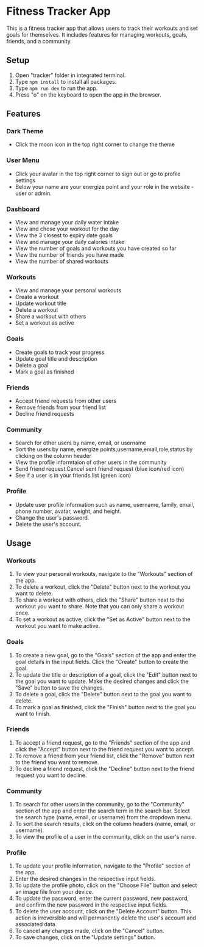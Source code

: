 # Fitness Tracker App

This is a fitness tracker app that allows users to track their workouts and set goals for themselves. It includes features for managing workouts, goals, friends, and a community.

## Setup

1. Open "tracker" folder in integrated terminal.
2. Type ```npm install``` to install all packages.
4. Type ```npm run dev``` to run the app.
5. Press "o" on the keyboard to open the app in the browser.

## Features

### Dark Theme
- Click the moon icon in the top right corner to change the theme

### User Menu
- Click your avatar in the top right corner to sign out or go to profile settings
- Below your name are your energize point and your role in the website - user or admin.

### Dashboard

- View and manage your daily water intake
- View and chose your workout for the day
- View the 3 closest to expiry date goals
- View and manage your daily calories intake
- View the number of goals and workouts you have created so far
- View the number of friends you have made
- View the number of shared workouts 

### Workouts

- View and manage your personal workouts
- Create a workout
- Update workout title
- Delete a workout
- Share a workout with others
- Set a workout as active

### Goals

- Create goals to track your progress
- Update goal title and description
- Delete a goal
- Mark a goal as finished

### Friends

- Accept friend requests from other users
- Remove friends from your friend list
- Decline friend requests

### Community

- Search for other users by name, email, or username
- Sort the users by name, energize points,username,email,role,status by clicking on the column header
- View the profile informtaion of other users in the community
- Send friend request.Cancel sent friend request (blue icon/red icon)
- See if a user is in your friends list (green icon)

### Profile

- Update user profile information such as name, username, family, email, phone number, avatar, weight, and height.
- Change the user's password.
- Delete the user's account.

## Usage

### Workouts

1. To view your personal workouts, navigate to the "Workouts" section of the app.
2. To delete a workout, click the "Delete" button next to the workout you want to delete.
3. To share a workout with others, click the "Share" button next to the workout you want to share. Note that you can only share a workout once.
4. To set a workout as active, click the "Set as Active" button next to the workout you want to make active.

### Goals

1. To create a new goal, go to the "Goals" section of the app and enter the goal details in the input fields. Click the "Create" button to create the goal.
2. To update the title or description of a goal, click the "Edit" button next to the goal you want to update. Make the desired changes and click the "Save" button to save the changes.
3. To delete a goal, click the "Delete" button next to the goal you want to delete.
4. To mark a goal as finished, click the "Finish" button next to the goal you want to finish.

### Friends

1. To accept a friend request, go to the "Friends" section of the app and click the "Accept" button next to the friend request you want to accept.
2. To remove a friend from your friend list, click the "Remove" button next to the friend you want to remove.
3. To decline a friend request, click the "Decline" button next to the friend request you want to decline.

### Community

1. To search for other users in the community, go to the "Community" section of the app and enter the search term in the search bar. Select the search type (name, email, or username) from the dropdown menu.
2. To sort the search results, click on the column headers (name, email, or username).
3. To view the profile of a user in the community, click on the user's name.

### Profile

1. To update your profile information, navigate to the "Profile" section of the app.
2. Enter the desired changes in the respective input fields.
3. To update the profile photo, click on the "Choose File" button and select an image file from your device.
4. To update the password, enter the current password, new password, and confirm the new password in the respective input fields.
5. To delete the user account, click on the "Delete Account" button. This action is irreversible and will permanently delete the user's account and associated data.
6. To cancel any changes made, click on the "Cancel" button.
7. To save changes, click on the "Update settings" button.
